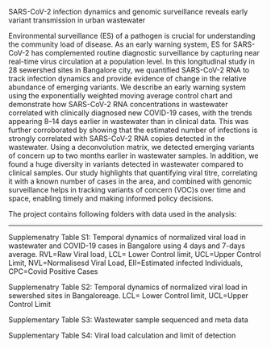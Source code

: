 SARS-CoV-2 infection dynamics and genomic surveillance reveals early variant transmission in urban wastewater

Environmental surveillance (ES) of a pathogen is crucial for understanding the community load of disease. As an early warning system, ES for SARS-CoV-2 has complemented routine diagnostic surveillance by capturing near real-time virus circulation at a population level. In this longitudinal study in 28 sewershed sites in Bangalore city, we quantified SARS-CoV-2 RNA to track infection dynamics and provide evidence of change in the relative abundance of emerging variants. We describe an early warning system using the exponentially weighted moving average control chart and demonstrate how SARS-CoV-2 RNA concentrations in wastewater correlated with clinically diagnosed new COVID-19 cases, with the trends appearing 8–14 days earlier in wastewater than in clinical data. This was further corroborated by showing that the estimated number of infections is strongly correlated with SARS-CoV-2 RNA copies detected in the wastewater. Using a deconvolution matrix, we detected emerging variants of concern up to two months earlier in wastewater samples. In addition, we found a huge diversity in variants detected in wastewater compared to clinical samples. Our study highlights that quantifying viral titre, correlating it with a known number of cases in the area, and combined with genomic surveillance helps in tracking variants of concern (VOC)s over time and space, enabling timely and making informed policy decisions.

The project contains following folders with data used in the analysis:
________________________________________________________________________
Supplemenatry Table S1: Temporal dynamics of normalized viral load in wastewater and COVID-19 cases in Bangalore using 4 days and 7-days average.  RVL=Raw Viral load, LCL= Lower Control limit, UCL=Upper Control Limit, NVL=Normalisesd Viral Load, EII=Estimated infected Individuals, CPC=Covid Positive Cases

Supplemenatry Table S2: Temporal dynamics of normalized viral load in sewershed sites in Bangaloreage.  LCL= Lower Control limit, UCL=Upper Control Limit

Supplementary Table S3: Wastewater sample sequenced and meta data

Supplementary Table S4: Viral load calculation and limit of detection


